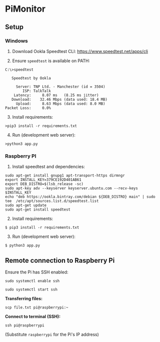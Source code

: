 # PiMonitor

## Setup

### Windows

1. Download Ookla Speedtest CLI: https://www.speedtest.net/apps/cli

2. Ensure `speedtest` is available on PATH:

```
C:\>speedtest

   Speedtest by Ookla

     Server: TNP Ltd. - Manchester (id = 3504)
        ISP: TalkTalk
    Latency:     8.07 ms   (8.25 ms jitter)
   Download:    32.46 Mbps (data used: 18.4 MB)
     Upload:     8.63 Mbps (data used: 8.0 MB)
Packet Loss:     0.0%
```

3. Install requirements:

`>pip3 install -r requirements.txt`

4. Run (development web server):

`>python3 app.py`


### Raspberry PI

1. Install speedtest and dependencies:

```
sudo apt-get install gnupg1 apt-transport-https dirmngr
export INSTALL_KEY=379CE192D401AB61
export DEB_DISTRO=$(lsb_release -sc)
sudo apt-key adv --keyserver keyserver.ubuntu.com --recv-keys $INSTALL_KEY
echo "deb https://ookla.bintray.com/debian ${DEB_DISTRO} main" | sudo tee  /etc/apt/sources.list.d/speedtest.list
sudo apt-get update
sudo apt-get install speedtest
```

2. Install requirements:

`$ pip3 install -r requirements.txt`

3. Run (development web server):

`$ python3 app.py`

## Remote connection to Raspberry Pi

Ensure the Pi has SSH enabled:

`sudo systemctl enable ssh`

`sudo systemctl start ssh`

**Transferring files:**

`scp file.txt pi@raspberrypi:~`

**Connect to terminal (SSH):**

`ssh pi@raspberrypi`

(Substitute `raspberrypi` for the Pi's IP address)